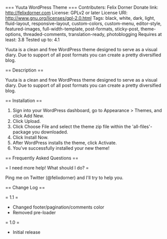 === Yuuta WordPress Theme ===
Contributers: Felix Dorner
Donate link: http://felixdorner.com
License: GPLv2 or later
License URI: http://www.gnu.org/licenses/gpl-2.0.html
Tags: black, white, dark, light, fluid-layout, responsive-layout, custom-colors, custom-menu, editor-style, featured-images, full-width-template, post-formats, sticky-post, theme-options, threaded-comments, translation-ready, photoblogging
Requires at least: 3.8
Tested up to: 4.1

Yuuta is a clean and free WordPress theme designed to serve as a visual diary. Due to support of all post formats you can create a pretty diversified blog.

== Description ==

Yuuta is a clean and free WordPress theme designed to serve as a visual diary. Due to support of all post formats you can create a pretty diversified blog.

== Installation ==
1. Sign into your WordPress dashboard, go to Appearance > Themes, and click Add New.
2. Click Upload.
3. Click Choose File and select the theme zip file within the 'all-files'-package you downloaded.
4. Click Install Now.
5. After WordPress installs the theme, click Activate.
6. You've successfully installed your new theme!

== Frequently Asked Questions ==

= I need more help! What should I do? =

Ping me on Twitter (@felixdorner) and I'll try to help you.

== Change Log ==

= 1.1 =
* Changed footer/pagination/comments color
* Removed pre-loader

= 1.0 =
* Initial release